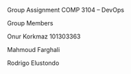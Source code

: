 Group Assignment COMP 3104 – DevOps

Group Members

Onur Korkmaz 101303363

Mahmoud Farghali 

Rodrigo Elustondo 
